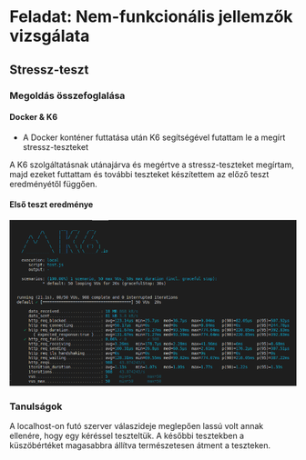# Feladat: Nem-funkcionális jellemzők vizsgálata

## Stressz-teszt

### Megoldás összefoglalása

#### Docker & K6

* A Docker konténer futtatása után K6 segítségével futattam le a megírt stressz-teszteket

A K6 szolgáltatásnak utánajárva és megértve a stressz-teszteket megírtam, majd ezeket futtattam és további teszteket készítettem az előző teszt eredményétől függően.

#### Első teszt eredménye

![Első stressz teszt eredménye](first_stress_test.png)

### Tanulságok

A localhost-on futó szerver válaszideje meglepően lassú volt annak ellenére, hogy egy kéréssel teszteltük. A későbbi tesztekben a küszöbértéket magasabbra állítva természetesen átment a teszteken.
